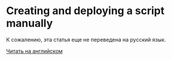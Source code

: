 # Creating and deploying a script manually

К сожалению, эта статья еще не переведена на русский язык.

[Читать на английском](/en/building-apps/smart-contracts/creating-and-deploying-a-script-manually)